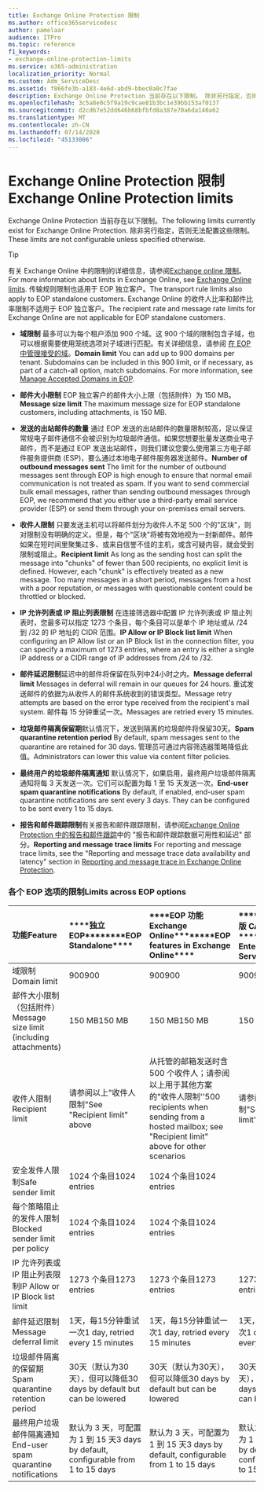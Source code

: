 ```yaml
---
title: Exchange Online Protection 限制
ms.author: office365servicedesc
author: pamelaar
audience: ITPro
ms.topic: reference
f1_keywords:
- exchange-online-protection-limits
ms.service: o365-administration
localization_priority: Normal
ms.custom: Adm_ServiceDesc
ms.assetid: f866fe3b-a183-4e6d-abd9-bbec0a0c7fae
description: Exchange Online Protection 当前存在以下限制。 除非另行指定，否则无法配置这些限制。
ms.openlocfilehash: 3c5a8e0c5f9a19c9cae81b3bc1e39bb153af0137
ms.sourcegitcommit: d2cd67e52dd646b68bfbfd8a387e70a6da140a62
ms.translationtype: MT
ms.contentlocale: zh-CN
ms.lasthandoff: 07/14/2020
ms.locfileid: "45133006"
---
```

# <a name="exchange-online-protection-limits"></a><span data-ttu-id="525ee-104">Exchange Online Protection 限制</span><span class="sxs-lookup"><span data-stu-id="525ee-104">Exchange Online Protection limits</span></span>

<span data-ttu-id="525ee-105">Exchange Online Protection 当前存在以下限制。</span><span class="sxs-lookup"><span data-stu-id="525ee-105">The following limits currently exist for Exchange Online Protection.</span></span> <span data-ttu-id="525ee-106">除非另行指定，否则无法配置这些限制。</span><span class="sxs-lookup"><span data-stu-id="525ee-106">These limits are not configurable unless specified otherwise.</span></span> 
  
> [!TIP]
> <span data-ttu-id="525ee-107">有关 Exchange Online 中的限制的详细信息，请参阅[Exchange online 限制](../exchange-online-service-description/exchange-online-limits.md)。</span><span class="sxs-lookup"><span data-stu-id="525ee-107">For more information about limits in Exchange Online, see [Exchange Online limits](../exchange-online-service-description/exchange-online-limits.md).</span></span> <span data-ttu-id="525ee-108">传输规则限制也适用于 EOP 独立客户。</span><span class="sxs-lookup"><span data-stu-id="525ee-108">The transport rule limits also apply to EOP standalone customers.</span></span> <span data-ttu-id="525ee-109">Exchange Online 的收件人比率和邮件比率限制不适用于 EOP 独立客户。</span><span class="sxs-lookup"><span data-stu-id="525ee-109">The recipient rate and message rate limits for Exchange Online are not applicable for EOP standalone customers.</span></span> 
  
- <span data-ttu-id="525ee-p104">**域限制** 最多可以为每个租户添加 900 个域。这 900 个域的限制包含子域，也可以根据需要使用笼统选项对子域进行匹配。有关详细信息，请参阅 [在 EOP 中管理接受的域](https://go.microsoft.com/fwlink/p/?LinkId=282239)。</span><span class="sxs-lookup"><span data-stu-id="525ee-p104">**Domain limit** You can add up to 900 domains per tenant. Subdomains can be included in this 900 limit, or if necessary, as part of a catch-all option, match subdomains. For more information, see [Manage Accepted Domains in EOP](https://go.microsoft.com/fwlink/p/?LinkId=282239).</span></span>
    
- <span data-ttu-id="525ee-113">**邮件大小限制** EOP 独立客户的邮件大小上限（包括附件）为 150 MB。</span><span class="sxs-lookup"><span data-stu-id="525ee-113">**Message size limit** The maximum message size for EOP standalone customers, including attachments, is 150 MB.</span></span> 
    
- <span data-ttu-id="525ee-p105">**发送的出站邮件的数量** 通过 EOP 发送的出站邮件的数量限制较高，足以保证常规电子邮件通信不会被识别为垃圾邮件通信。如果您想要批量发送商业电子邮件，而不是通过 EOP 发送出站邮件，则我们建议您要么使用第三方电子邮件服务提供商 (ESP)，要么通过本地电子邮件服务器发送邮件。</span><span class="sxs-lookup"><span data-stu-id="525ee-p105">**Number of outbound messages sent** The limit for the number of outbound messages sent through EOP is high enough to ensure that normal email communication is not treated as spam. If you want to send commercial bulk email messages, rather than sending outbound messages through EOP, we recommend that you either use a third-party email service provider (ESP) or send them through your on-premises email servers.</span></span> 
    
- <span data-ttu-id="525ee-p106">**收件人限制** 只要发送主机可以将邮件划分为收件人不足 500 个的"区块"，则对限制没有明确的定义。但是，每个"区块"将被有效地视为一封新邮件。邮件如果在短时间里聚集过多、或来自信誉不佳的主机，或含可疑内容，就会受到限制或阻止。</span><span class="sxs-lookup"><span data-stu-id="525ee-p106">**Recipient limit** As long as the sending host can split the message into "chunks" of fewer than 500 recipients, no explicit limit is defined. However, each "chunk" is effectively treated as a new message. Too many messages in a short period, messages from a host with a poor reputation, or messages with questionable content could be throttled or blocked.</span></span> 
    
- <span data-ttu-id="525ee-119">**IP 允许列表或 IP 阻止列表限制** 在连接筛选器中配置 IP 允许列表或 IP 阻止列表时，您最多可以指定 1273 个条目，每个条目可以是单个 IP 地址或从 /24 到 /32 的 IP 地址的 CIDR 范围。</span><span class="sxs-lookup"><span data-stu-id="525ee-119">**IP Allow or IP Block list limit** When configuring an IP Allow list or an IP Block list in the connection filter, you can specify a maximum of 1273 entries, where an entry is either a single IP address or a CIDR range of IP addresses from /24 to /32.</span></span> 
    
- <span data-ttu-id="525ee-120">**邮件延迟限制**延迟中的邮件将保留在队列中24小时之内。</span><span class="sxs-lookup"><span data-stu-id="525ee-120">**Message deferral limit** Messages in deferral will remain in our queues for 24 hours.</span></span> <span data-ttu-id="525ee-121">重试发送邮件的依据为从收件人的邮件系统收到的错误类型。</span><span class="sxs-lookup"><span data-stu-id="525ee-121">Message retry attempts are based on the error type received from the recipient's mail system.</span></span> <span data-ttu-id="525ee-122">邮件每 15 分钟重试一次。</span><span class="sxs-lookup"><span data-stu-id="525ee-122">Messages are retried every 15 minutes.</span></span> 
    
- <span data-ttu-id="525ee-123">**垃圾邮件隔离保留期**默认情况下，发送到隔离的垃圾邮件将保留30天。</span><span class="sxs-lookup"><span data-stu-id="525ee-123">**Spam quarantine retention period** By default, spam messages sent to the quarantine are retained for 30 days.</span></span> <span data-ttu-id="525ee-124">管理员可通过内容筛选器策略降低此值。</span><span class="sxs-lookup"><span data-stu-id="525ee-124">Administrators can lower this value via content filter policies.</span></span> 
    
- <span data-ttu-id="525ee-p109">**最终用户的垃圾邮件隔离通知** 默认情况下，如果启用，最终用户垃圾邮件隔离通知将每 3 天发送一次。它们可以配置为每 1 至 15 天发送一次。</span><span class="sxs-lookup"><span data-stu-id="525ee-p109">**End-user spam quarantine notifications** By default, if enabled, end-user spam quarantine notifications are sent every 3 days. They can be configured to be sent every 1 to 15 days.</span></span> 
    
- <span data-ttu-id="525ee-127">**报告和邮件跟踪限制**有关报告和邮件跟踪限制，请参阅[Exchange Online Protection 中的报告和邮件跟踪](https://go.microsoft.com/fwlink/?LinkId=394248)中的 "报告和邮件跟踪数据可用性和延迟" 部分。</span><span class="sxs-lookup"><span data-stu-id="525ee-127">**Reporting and message trace limits** For reporting and message trace limits, see the "Reporting and message trace data availability and latency" section in [Reporting and message trace in Exchange Online Protection](https://go.microsoft.com/fwlink/?LinkId=394248).</span></span>
    
### <a name="limits-across-eop-options"></a><span data-ttu-id="525ee-128">各个 EOP 选项的限制</span><span class="sxs-lookup"><span data-stu-id="525ee-128">Limits across EOP options</span></span>

|<span data-ttu-id="525ee-129">**功能**</span><span class="sxs-lookup"><span data-stu-id="525ee-129">**Feature**</span></span>|<span data-ttu-id="525ee-130">\*\*\*\*独立 EOP\*\*\*\*</span><span class="sxs-lookup"><span data-stu-id="525ee-130">\*\*\*\*EOP Standalone\*\*\*\*</span></span>|<span data-ttu-id="525ee-131">\*\*\*\*EOP 功能Exchange Online\*\*\*\*</span><span class="sxs-lookup"><span data-stu-id="525ee-131">\*\*\*\*EOP features in Exchange Online\*\*\*\*</span></span>|<span data-ttu-id="525ee-132">\*\*\*\*Exchange 企业版 CAL 带服务\*\*\*\*</span><span class="sxs-lookup"><span data-stu-id="525ee-132">\*\*\*\*Exchange Enterprise CAL with Services\*\*\*\*</span></span>|
|:-----|:-----|:-----|:-----|
|<span data-ttu-id="525ee-133">域限制</span><span class="sxs-lookup"><span data-stu-id="525ee-133">Domain limit</span></span>  <br/> |<span data-ttu-id="525ee-134">900</span><span class="sxs-lookup"><span data-stu-id="525ee-134">900</span></span>  <br/> |<span data-ttu-id="525ee-135">900</span><span class="sxs-lookup"><span data-stu-id="525ee-135">900</span></span>  <br/> |<span data-ttu-id="525ee-136">900</span><span class="sxs-lookup"><span data-stu-id="525ee-136">900</span></span>  <br/> |
|<span data-ttu-id="525ee-137">邮件大小限制（包括附件）</span><span class="sxs-lookup"><span data-stu-id="525ee-137">Message size limit (including attachments)</span></span>  <br/> |<span data-ttu-id="525ee-138">150 MB</span><span class="sxs-lookup"><span data-stu-id="525ee-138">150 MB</span></span>  <br/> |<span data-ttu-id="525ee-139">150 MB</span><span class="sxs-lookup"><span data-stu-id="525ee-139">150 MB</span></span>  <br/> |<span data-ttu-id="525ee-140">150 MB</span><span class="sxs-lookup"><span data-stu-id="525ee-140">150 MB</span></span>  <br/> |
|<span data-ttu-id="525ee-141">收件人限制</span><span class="sxs-lookup"><span data-stu-id="525ee-141">Recipient limit</span></span>  <br/> |<span data-ttu-id="525ee-142">请参阅以上"收件人限制"</span><span class="sxs-lookup"><span data-stu-id="525ee-142">See "Recipient limit" above</span></span>  <br/> |<span data-ttu-id="525ee-143">从托管的邮箱发送时含 500 个收件人；请参阅以上用于其他方案的"收件人限制''</span><span class="sxs-lookup"><span data-stu-id="525ee-143">500 recipients when sending from a hosted mailbox; see "Recipient limit" above for other scenarios</span></span>  <br/> |<span data-ttu-id="525ee-144">请参阅以上"收件人限制"</span><span class="sxs-lookup"><span data-stu-id="525ee-144">See "Recipient limit" above</span></span>  <br/> |
|<span data-ttu-id="525ee-145">安全发件人限制</span><span class="sxs-lookup"><span data-stu-id="525ee-145">Safe sender limit</span></span>  <br/> |<span data-ttu-id="525ee-146">1024 个条目</span><span class="sxs-lookup"><span data-stu-id="525ee-146">1024 entries</span></span>  <br/> |<span data-ttu-id="525ee-147">1024 个条目</span><span class="sxs-lookup"><span data-stu-id="525ee-147">1024 entries</span></span>  <br/> ||
|<span data-ttu-id="525ee-148">每个策略阻止的发件人限制</span><span class="sxs-lookup"><span data-stu-id="525ee-148">Blocked sender limit per policy</span></span>  <br/> |<span data-ttu-id="525ee-149">1024 个条目</span><span class="sxs-lookup"><span data-stu-id="525ee-149">1024 entries</span></span>  <br/> |<span data-ttu-id="525ee-150">1024 个条目</span><span class="sxs-lookup"><span data-stu-id="525ee-150">1024 entries</span></span>  <br/> ||
|<span data-ttu-id="525ee-151">IP 允许列表或 IP 阻止列表限制</span><span class="sxs-lookup"><span data-stu-id="525ee-151">IP Allow or IP Block list limit</span></span>  <br/> |<span data-ttu-id="525ee-152">1273 个条目</span><span class="sxs-lookup"><span data-stu-id="525ee-152">1273 entries</span></span>  <br/> |<span data-ttu-id="525ee-153">1273 个条目</span><span class="sxs-lookup"><span data-stu-id="525ee-153">1273 entries</span></span>  <br/> |<span data-ttu-id="525ee-154">1273 个条目</span><span class="sxs-lookup"><span data-stu-id="525ee-154">1273 entries</span></span>  <br/> |
|<span data-ttu-id="525ee-155">邮件延迟限制</span><span class="sxs-lookup"><span data-stu-id="525ee-155">Message deferral limit</span></span>  <br/> |<span data-ttu-id="525ee-156">1天，每15分钟重试一次</span><span class="sxs-lookup"><span data-stu-id="525ee-156">1 day, retried every 15 minutes</span></span>  <br/> |<span data-ttu-id="525ee-157">1天，每15分钟重试一次</span><span class="sxs-lookup"><span data-stu-id="525ee-157">1 day, retried every 15 minutes</span></span>  <br/> |<span data-ttu-id="525ee-158">1天，每15分钟重试一次</span><span class="sxs-lookup"><span data-stu-id="525ee-158">1 day, retried every 15 minutes</span></span>  <br/> |
|<span data-ttu-id="525ee-159">垃圾邮件隔离的保留期</span><span class="sxs-lookup"><span data-stu-id="525ee-159">Spam quarantine retention period</span></span>  <br/> |<span data-ttu-id="525ee-160">30天（默认为30天），但可以降低</span><span class="sxs-lookup"><span data-stu-id="525ee-160">30 days by default but can be lowered</span></span>  <br/> |<span data-ttu-id="525ee-161">30天（默认为30天），但可以降低</span><span class="sxs-lookup"><span data-stu-id="525ee-161">30 days by default but can be lowered</span></span>  <br/> |<span data-ttu-id="525ee-162">30天（默认为30天），但可以降低</span><span class="sxs-lookup"><span data-stu-id="525ee-162">30 days by default but can be lowered</span></span>  <br/> |
|<span data-ttu-id="525ee-163">最终用户垃圾邮件隔离通知</span><span class="sxs-lookup"><span data-stu-id="525ee-163">End-user spam quarantine notifications</span></span>  <br/> |<span data-ttu-id="525ee-164">默认为 3 天，可配置为 1 到 15 天</span><span class="sxs-lookup"><span data-stu-id="525ee-164">3 days by default, configurable from 1 to 15 days</span></span>  <br/> |<span data-ttu-id="525ee-165">默认为 3 天，可配置为 1 到 15 天</span><span class="sxs-lookup"><span data-stu-id="525ee-165">3 days by default, configurable from 1 to 15 days</span></span>  <br/> |<span data-ttu-id="525ee-166">默认为 3 天，可配置为 1 到 15 天</span><span class="sxs-lookup"><span data-stu-id="525ee-166">3 days by default, configurable from 1 to 15 days</span></span>  <br/> |
   

